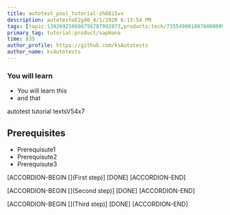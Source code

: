 ```yaml
---
title: autotest_pool_tutorial-zh08i5vx
description: autotestoE2g40_4/1/2020 6:13:54 PM
tags: [topic:139269250608756787992873,products:tech/73554900100700000996,tutorial:experience/advanced]
primary_tag: tutorial:product/sapHana
time: 835
author_profile: https://github.com/ksAutotests
author_name: ksAutotests
---
```

### You will learn
- You will learn this
- and that

autotest tutorial textsV54x7

## Prerequisites
- Prerequisute1
- Prerequisute2
- Prerequisute3

[ACCORDION-BEGIN [](First step)]
[DONE]
[ACCORDION-END]

[ACCORDION-BEGIN [](Second step)]
[DONE]
[ACCORDION-END]

[ACCORDION-BEGIN [](Third step)]
[DONE]
[ACCORDION-END]

